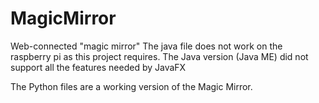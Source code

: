 # MagicMirror
Web-connected "magic mirror"
The java file does not work on the raspberry pi as this project requires. 
The Java version (Java ME) did not support all the features needed by JavaFX

The Python files are a working version of the Magic Mirror.
